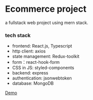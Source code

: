 # Ecommerce project
a fullstack web project using mern stack.
### tech stack

- frontend: React.js, Typescript
- http client: axios
- state management: Redux-toolkit
- form：react-hook-form
- CSS in JS: styled-components
- backend: express
- authentication: jsonwebtoken
- database: MongoDB

[Demo]([http://cc.ee.ntu.edu.tw/~rbwu/rapid_content/course/highspeed/3D_PEEC.pdf](https://natori-furniture-fake.onrender.com/)https://natori-furniture-fake.onrender.com/)
